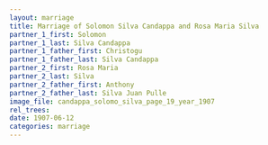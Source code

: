 ```yaml
---
layout: marriage
title: Marriage of Solomon Silva Candappa and Rosa Maria Silva
partner_1_first: Solomon
partner_1_last: Silva Candappa
partner_1_father_first: Christogu
partner_1_father_last: Silva Candappa
partner_2_first: Rosa Maria
partner_2_last: Silva
partner_2_father_first: Anthony
partner_2_father_last: Silva Juan Pulle
image_file: candappa_solomo_silva_page_19_year_1907
rel_trees:
date: 1907-06-12
categories: marriage
---
```


